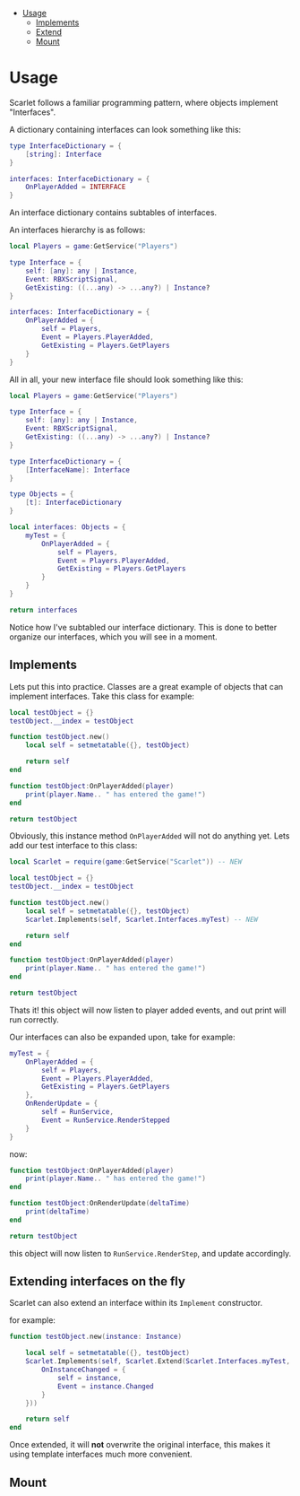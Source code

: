 * [Usage](#Usage)
	* [Implements](#Implements)
	* [Extend](#Extending-interfaces-on-the-fly)
	* [Mount](#Mount)

# Usage

Scarlet follows a familiar programming pattern, where objects implement "Interfaces".

A dictionary containing interfaces can look something like this:

```lua
type InterfaceDictionary = {
	[string]: Interface
}

interfaces: InterfaceDictionary = {
	OnPlayerAdded = INTERFACE
}
```

An interface dictionary contains subtables of interfaces.

An interfaces hierarchy is as follows:

```lua
local Players = game:GetService("Players")

type Interface = {
	self: [any]: any | Instance,
	Event: RBXScriptSignal,
	GetExisting: ((...any) -> ...any?) | Instance?
}

interfaces: InterfaceDictionary = {
	OnPlayerAdded = {
		self = Players,
		Event = Players.PlayerAdded,
		GetExisting = Players.GetPlayers
	}
}
```

All in all, your new interface file should look something like this:

```lua
local Players = game:GetService("Players")

type Interface = {
	self: [any]: any | Instance,
	Event: RBXScriptSignal,
	GetExisting: ((...any) -> ...any?) | Instance?
}

type InterfaceDictionary = {
	[InterfaceName]: Interface
}

type Objects = {
	[t]: InterfaceDictionary
}

local interfaces: Objects = {
	myTest = {
		OnPlayerAdded = {
			self = Players,
			Event = Players.PlayerAdded,
			GetExisting = Players.GetPlayers
		}
	}
}

return interfaces
```

Notice how I've subtabled our interface dictionary. This is done to better organize our interfaces, which you will see in a moment.

## Implements

Lets put this into practice. Classes are a great example of objects that can implement interfaces. Take this class for example:

```lua
local testObject = {}
testObject.__index = testObject

function testObject.new()
	local self = setmetatable({}, testObject)

	return self
end

function testObject:OnPlayerAdded(player)
	print(player.Name.. " has entered the game!")
end

return testObject
```

Obviously, this instance method `OnPlayerAdded` will not do anything yet. Lets add our test interface to this class:

```lua
local Scarlet = require(game:GetService("Scarlet")) -- NEW

local testObject = {}
testObject.__index = testObject

function testObject.new()
	local self = setmetatable({}, testObject)
	Scarlet.Implements(self, Scarlet.Interfaces.myTest) -- NEW

	return self
end

function testObject:OnPlayerAdded(player)
	print(player.Name.. " has entered the game!")
end

return testObject
```

Thats it! this object will now listen to player added events, and out print will run correctly.

Our interfaces can also be expanded upon, take for example:

```lua
myTest = {
	OnPlayerAdded = {
		self = Players,
		Event = Players.PlayerAdded,
		GetExisting = Players.GetPlayers
	},
	OnRenderUpdate = {
		self = RunService,
		Event = RunService.RenderStepped
	}
}
```

now:

```lua
function testObject:OnPlayerAdded(player)
	print(player.Name.. " has entered the game!")
end

function testObject:OnRenderUpdate(deltaTime)
	print(deltaTime)
end

return testObject
```
this object will now listen to `RunService.RenderStep`, and update accordingly.

## Extending interfaces on the fly

Scarlet can also extend an interface within its `Implement` constructor.

for example:

```lua
function testObject.new(instance: Instance)

	local self = setmetatable({}, testObject)
	Scarlet.Implements(self, Scarlet.Extend(Scarlet.Interfaces.myTest, {
		OnInstanceChanged = {
			self = instance,
			Event = instance.Changed
		}
	}))

	return self
end
```

 Once extended, it will **not** overwrite the original interface, this makes it using template interfaces much more convenient.

 ## Mount

